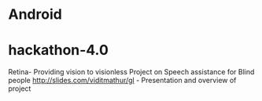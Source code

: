 # Android
# hackathon-4.0
Retina- Providing vision to visionless
Project on Speech assistance for Blind people
http://slides.com/viditmathur/gl - Presentation and overview of project
